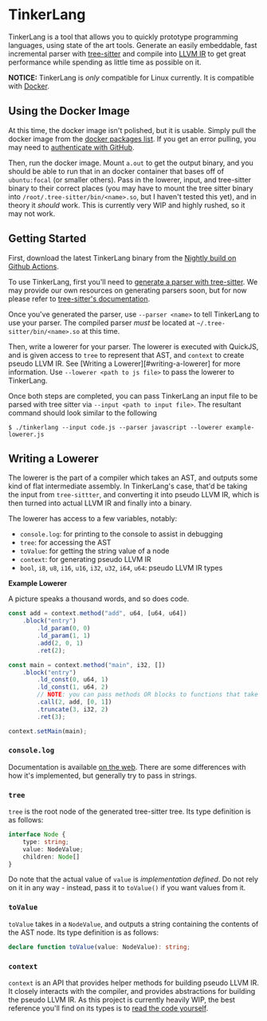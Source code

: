 # TinkerLang

TinkerLang is a tool that allows you to quickly prototype programming languages, using state of the art tools. Generate an easily embeddable, fast incremental parser with [tree-sitter][tree-sitter] and compile into [LLVM IR][llvm] to get great performance while spending as little time as possible on it.

**NOTICE:** TinkerLang is *only* compatible for Linux currently. It is compatible with [Docker][docker].

## Using the Docker Image

At this time, the docker image isn't polished, but it is usable. Simply pull the docker image from the [docker packages list][docker-packages]. If you get an error pulling, you may need to [authenticate with GitHub][pull-github-cr].

Then, run the docker image. Mount `a.out` to get the output binary, and you should be able to run that in an docker container that bases off of `ubuntu:focal` (or smaller others). Pass in the lowerer, input, and tree-sitter binary to their correct places (you may have to mount the tree sitter binary into `/root/.tree-sitter/bin/<name>.so`, but I haven't tested this yet), and in theory it *should* work. This is currently very WIP and highly rushed, so it may not work.

## Getting Started

First, download the latest TinkerLang binary from the [Nightly build on Github Actions][nightly-build].

To use TinkerLang, first you'll need to [generate a parser with tree-sitter][generate-a-parser-with-tree-sitter]. We may provide our own resources on generating parsers soon, but for now please refer to [tree-sitter's documentation][generate-a-parser-with-tree-sitter].

Once you've generated the parser, use `--parser <name>` to tell TinkerLang to use your parser. The compiled parser *must* be located at `~/.tree-sitter/bin/<name>.so` at this time.

Then, write a lowerer for your parser. The lowerer is executed with QuickJS, and is given access to `tree` to represent that AST, and `context` to create pseudo LLVM IR. See [Writing a Lowerer][#writing-a-lowerer] for more information. Use `--lowerer <path to js file>` to pass the lowerer to TinkerLang.

Once both steps are completed, you can pass TinkerLang an input file to be parsed with tree sitter via `--input <path to input file>`. The resultant command should look similar to the following

```
$ ./tinkerlang --input code.js --parser javascript --lowerer example-lowerer.js
```

## Writing a Lowerer

The lowerer is the part of a compiler which takes an AST, and outputs some kind of flat intermediate assembly. In TinkerLang's case, that'd be taking the input from `tree-sittter`, and converting it into pseudo LLVM IR, which is then turned into actual LLVM IR and finally into a binary.

The lowerer has access to a few variables, notably:

- `console.log`: for printing to the console to assist in debugging
- `tree`: for accessing the AST
- `toValue`: for getting the string value of a node
- `context`: for generating pseudo LLVM IR
- `bool`, `i8`, `u8`, `i16`, `u16`, `i32`, `u32`, `i64`, `u64`: pseudo LLVM IR types

**Example Lowerer**

A picture speaks a thousand words, and so does code.

```js
const add = context.method("add", u64, [u64, u64])
    .block("entry")
        .ld_param(0, 0)
        .ld_param(1, 1)
        .add(2, 0, 1)
        .ret(2);

const main = context.method("main", i32, [])
    .block("entry")
        .ld_const(0, u64, 1)
        .ld_const(1, u64, 2)
        // NOTE: you can pass methods OR blocks to functions that take methods
        .call(2, add, [0, 1])
        .truncate(3, i32, 2)
        .ret(3);

context.setMain(main);
```

### `console.log`

Documentation is available [on the web][console.log]. There are some differences with how it's implemented, but generally try to pass in strings.

### `tree`

`tree` is the root node of the generated tree-sitter tree. Its type definition is as follows:

```ts
interface Node {
    type: string;
    value: NodeValue;
    children: Node[]
}
```

Do note that the actual value of `value` is *implementation defined*. Do not rely on it in any way - instead, pass it to `toValue()` if you want values from it.

### `toValue`

`toValue` takes in a `NodeValue`, and outputs a string containing the contents of the AST node. Its type definition is as follows:

```ts
declare function toValue(value: NodeValue): string;
```

### `context`

`context` is an API that provides helper methods for building pseudo LLVM IR. It closely interacts with the compiler, and provides abstractions for building the pseudo LLVM IR. As this project is currently heavily WIP, the best reference you'll find on its types is to [read the code yourself][primer.js].

[tree-sitter]: https://tree-sitter.github.io/tree-sitter/
[llvm]: https://llvm.org/
[docker]: https://www.docker.com/
[pull-github-cr]: https://docs.github.com/en/packages/guides/pushing-and-pulling-docker-images
[docker-packages]: https://github.com/SirJosh3917/tinkerlang/packages
[generate-a-parser-with-tree-sitter]: https://tree-sitter.github.io/tree-sitter/creating-parsers
[nightly-build]: https://github.com/SirJosh3917/tinkerlang/actions/workflows/build.yml
[primer.js]: https://github.com/SirJosh3917/tinkerlang/tree/main/src/ir/primer.js
[console.log]: https://developer.mozilla.org/en-US/docs/Web/API/Console/log
